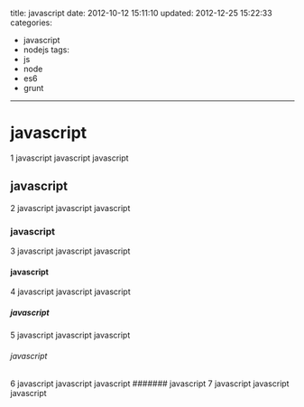 title: javascript
date: 2012-10-12 15:11:10
updated: 2012-12-25 15:22:33
categories: 
- javascript
- nodejs
tags: 
- js
- node
- es6
- grunt
---


# javascript
1 javascript javascript javascript
## javascript
2 javascript javascript javascript
### javascript
3 javascript javascript javascript
#### javascript
4 javascript javascript javascript
##### javascript
5 javascript javascript javascript
###### javascript
6 javascript javascript javascript
####### javascript
7 javascript javascript javascript